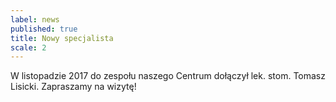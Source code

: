 ```yaml
---
label: news
published: true
title: Nowy specjalista
scale: 2
---
```


W listopadzie 2017 do zespołu naszego Centrum dołączył lek. stom. Tomasz Lisicki. Zapraszamy na wizytę!

